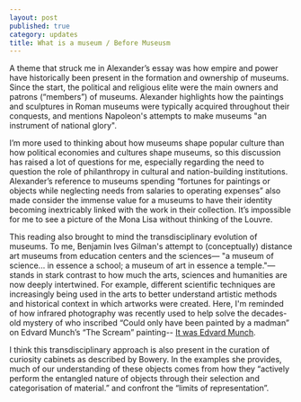 ```yaml
---
layout: post
published: true
category: updates
title: What is a museum / Before Museusm
---
```

A theme that struck me in Alexander’s essay was how empire and power have historically been present in the formation and ownership of museums. Since the start, the political and religious elite were the main owners and patrons (“members”) of museums. Alexander highlights how the paintings and sculptures in Roman museums were typically acquired throughout their conquests, and mentions Napoleon's attempts to make museums "an instrument of national glory".

I’m more used to thinking about how museums shape popular culture than how political economies and cultures shape museums, so this discussion has raised a lot of questions for me, especially regarding the need to question the role of philanthropy in cultural and nation-building institutions. Alexander’s reference to museums spending “fortunes for paintings or objects while neglecting needs from salaries to operating expenses” also made consider the immense value for a museums to have their identity becoming inextricably linked with the work in their collection. It’s impossible for me to see a picture of the Mona Lisa without thinking of the Louvre.

This reading also brought to mind the transdisciplinary evolution of museums. To me, Benjamin Ives Gilman's attempt to (conceptually) distance art museums from education centers and the sciences—  "a museum of science... in essence a school; a museum of art in essence a temple."— stands in stark contrast to how much the arts, sciences and humanities are now deeply intertwined. For example, different scientific techniques are increasingly being used in the arts to better understand artistic methods and historical context in which artworks were created. Here, I'm reminded of how infrared photography was recently used to help solve the decades-old mystery of who inscribed “Could only have been painted by a madman” on Edvard Munch’s “The Scream” painting-- [It was Edvard Munch](https://www.nytimes.com/2021/02/21/arts/design/edvard-munch-scream-inscription.html).

I think this transdisciplinary approach is also present in the curation of curiosity cabinets as described by Bowery. In the examples she provides, much of our understanding of these objects comes from how they “actively perform the entangled nature of objects through their selection and categorisation of material.” and confront the “limits of representation”.
